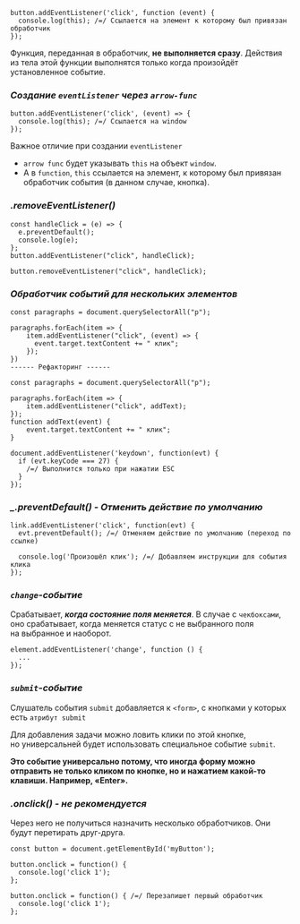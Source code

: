 
```
button.addEventListener('click', function (event) {
  console.log(this); /=/ Ссылается на элемент к которому был привязан обработчик
});
```

Функция, переданная в обработчик, **не выполняется сразу**.
Действия из тела этой функции выполнятся только когда произойдёт установленное событие.

### _Создание `eventListener` через `arrow-func`_

```
button.addEventListener('click', (event) => {
  console.log(this); /=/ Ссылается на window
});
```

Важное отличие при создании `eventListener`
 - `arrow func` будет указывать `this` на объект `window`.
- A в `function`, `this` ссылается на элемент, к которому был привязан обработчик события (в данном случае, кнопка).

### _.removeEventListener()_

```
const handleClick = (e) => {
  e.preventDefault();
  console.log(e);
};
button.addEventListener("click", handleClick);

button.removeEventListener("click", handleClick);
```

### _Обработчик событий для нескольких элементов_

```
const paragraphs = document.querySelectorAll("p");

paragraphs.forEach(item => {
	item.addEventListener("click", (event) => {
	  event.target.textContent += " клик";
	});
})
------ Рефакторинг ------

const paragraphs = document.querySelectorAll("p");

paragraphs.forEach(item => {
    item.addEventListener("click", addText);
});
function addText(event) {
    event.target.textContent += " клик";
}
```

```
document.addEventListener('keydown', function(evt) {
  if (evt.keyCode === 27) {
    /=/ Выполнится только при нажатии ESC
  }
});
```

### _\_.preventDefault() - Отменить действие по умолчанию_

```
link.addEventListener('click', function(evt) {
  evt.preventDefault(); /=/ Отменяем действие по умолчанию (переход по ссылке)

  console.log('Произошёл клик'); /=/ Добавляем инструкции для события клика
});
```

### _`сhange`-событие_

Срабатывает, **_когда состояние поля меняется_**.
В случае с `чекбоксами`, оно срабатывает, когда меняется статус с не выбранного поля на выбранное и наоборот.

```
element.addEventListener('change', function () {
  ...
});
```

### _`submit`-событие_

Слушатель события `submit` добавляется к `<form>`, с кнопками у которых есть `атрибут submit`

Для добавления задачи можно ловить клики по этой кнопке, но универсальней будет использовать специальное событие `submit`.

**Это событие универсально потому, что иногда форму можно отправить не только кликом по кнопке, но и нажатием какой-то клавиши. Например, «Enter».**

### _.onclick() - не рекомендуется_

Через него не получиться назначить несколько обработчиков. Они будут перетирать друг-друга.

```
const button = document.getElementById('myButton');

button.onclick = function() {
  console.log('click 1');
};

button.onclick = function() { /=/ Перезапишет первый обработчик
  console.log('click 1');
};
```
